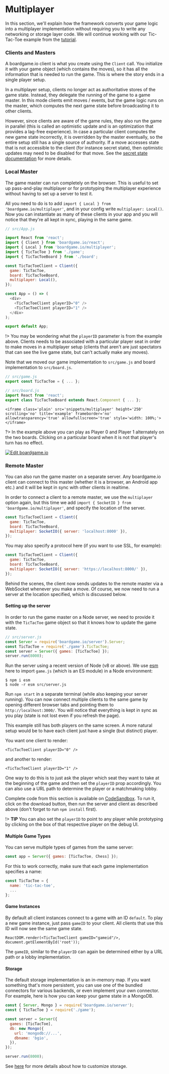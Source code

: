 # Multiplayer

In this section, we'll explain how the framework converts your
game logic into a multiplayer implementation without requiring
you to write any networking or storage layer code. We will continue
working with our Tic-Tac-Toe example from the [tutorial](tutorial.md).

### Clients and Masters

A boardgame.io client is what you create using the `Client` call.
You initialize it with your game object (which contains the moves),
so it has all the information that is needed to run the game.
This is where the story ends in a single player setup.

In a multiplayer setup, clients no longer act as authoritative
stores of the game state. Instead, they delegate the running of the
game to a game master. In this mode clients emit moves / events,
but the game logic runs on the master, which computes the next game state
before broadcasting it to other clients.

However, since clients are aware of the game rules, they also
run the game in parallel (this is called an optimistic update and is
an optimization that provides a lag-free experience).
In case a particular client computes the new game state incorrectly,
it is overridden by the master eventually, so the entire setup still
has a single source of authority. If a move accesses state that is not
accessible to the client (for instance secret state), then optimistic 
updates may need to be disabled for that move. See the
[secret state documentation](secret-state.md) for more details.

### Local Master

The game master can run completely on the browser. This is useful to set
up pass-and-play multiplayer or for prototyping the multiplayer experience
without having to set up a server to test it.

All you need to do is to add `import { Local } from 'boardgame.io/multiplayer'`,
and in your config write `multiplayer: Local()`. Now you can instantiate as many 
of these clients in your app and you will notice that they're all kept in sync,
playing in the same game.

```js
// src/App.js

import React from 'react';
import { Client } from 'boardgame.io/react';
import { Local } from 'boardgame.io/multiplayer';
import { TicTacToe } from './game';
import { TicTacToeBoard } from './board';

const TicTacToeClient = Client({
  game: TicTacToe,
  board: TicTacToeBoard,
  multiplayer: Local(),
});

const App = () => (
  <div>
    <TicTacToeClient playerID="0" />
    <TicTacToeClient playerID="1" />
  </div>
);

export default App;
```

!> You may be wondering what the `playerID` parameter is from the
example above. Clients needs to be associated with a particular player
seat in order to make moves in a multiplayer setup (clients that aren't
are just spectators that can see the live game state, but can't actually
make any moves).

Note that we moved our game implementation to `src/game.js` and
board implementation to `src/board.js`.

```js
// src/game.js
export const TicTacToe = { ... };
```

```js
// src/board.js
import React from 'react';
export class TicTacToeBoard extends React.Component { ... };
```

```react
<iframe class='plain' src='snippets/multiplayer' height='250' scrolling='no' title='example' frameborder='no' allowtransparency='true' allowfullscreen='true' style='width: 100%;'></iframe>
```

?> In the example above you can play as Player 0 and Player 1 alternately
on the two boards. Clicking on a particular board when it is not that
player's turn has no effect.

[![Edit boardgame.io](https://codesandbox.io/static/img/play-codesandbox.svg)](https://codesandbox.io/s/boardgameio-dibw3)

### Remote Master

You can also run the game master on a separate server. Any boardgame.io
client can connect to this master (whether it is a browser, an Android
app etc.) and it will be kept in sync with other clients in realtime.

In order to connect a client to a remote master, we use the `multiplayer`
option again, but this time we add `import { SocketIO } from 'boardgame.io/multiplayer'`,
and specify the location of the server.

```js
const TicTacToeClient = Client({
  game: TicTacToe,
  board: TicTacToeBoard,
  multiplayer: SocketIO({ server: 'localhost:8000' }),
});
```

You may also specify a protocol here (if you want to use SSL, for example):

```js
const TicTacToeClient = Client({
  game: TicTacToe,
  board: TicTacToeBoard,
  multiplayer: SocketIO({ server: 'https://localhost:8000/' }),
});
```

Behind the scenes, the client now sends updates to the remote master
via a WebSocket whenever you make a move. Of course, we now need to run
a server at the location specified, which is discussed below.

#### Setting up the server

In order to run the game master on a Node server, we need to provide
it with the `TicTacToe` game object so that it knows how to update the
game state.

```js
// src/server.js
const Server = require('boardgame.io/server').Server;
const TicTacToe = require('./game').TicTacToe;
const server = Server({ games: [TicTacToe] });
server.run(8000);
```

Run the server using a recent version of Node (v8 or above). We use [esm](https://github.com/standard-things/esm) here to import `game.js` (which is an ES module) in a Node environment:

```
$ npm i esm
$ node -r esm src/server.js
```

Run `npm start` in a separate terminal (while also keeping your server
running). You can now connect multiple clients to the same game by opening
different browser tabs and pointing them to `http://localhost:3000/`.
You will notice that everything is kept in sync as you play
(state is not lost even if you refresh the page).

This example still has both players on the same screen. A more natural
setup would be to have each client just have a single (but distinct)
player.

You want one client to render:

```
<TicTacToeClient playerID="0" />
```

and another to render:

```
<TicTacToeClient playerID="1" />
```

One way to do this is to just ask the player which seat they
want to take at the beginning of the game and then set the
`playerID` prop accordingly. You can also use a URL path to
determine the player or a matchmaking lobby.

Complete code from this section is available on [CodeSandbox](https://codesandbox.io/s/boardgameio-fsl8y). To run it, click on the
download button, then run the server and client as described
above (don't forget to run `npm install` first).

!> **TIP** You can also set the `playerID` to point to any player while
prototyping by clicking on the box of that respective player on the debug UI.

#### Multiple Game Types

You can serve multiple types of games from the same server:

```js
const app = Server({ games: [TicTacToe, Chess] });
```

For this to work correctly, make sure that each game
implementation specifies a name:

```js
const TicTacToe = {
  name: 'tic-tac-toe',
  ...
};
```

#### Game Instances

By default all client instances connect to a game with
an ID `default`. To play a new game instance, just pass
`gameID` to your client. All clients that use
this ID will now see the same game state.

```
ReactDOM.render(<TicTacToeClient gameID="gameid"/>, document.getElementById('root'));
```

The `gameID`, similar to the `playerID` can again be determined
either by a URL path or a lobby implementation.

#### Storage

The default storage implementation is an in-memory map.
If you want something that's more persistent, you can use one
of the bundled connectors for various backends, or even implement
your own connector. For example, here is how you can keep your
game state in a MongoDB.

```js
const { Server, Mongo } = require('boardgame.io/server');
const { TicTacToe } = require('./game');

const server = Server({
  games: [TicTacToe],
  db: new Mongo({
    url: 'mongodb://...',
    dbname: 'bgio',
  }),
});

server.run(8000);
```

See [here](storage.md) for more details about how to customize storage.
